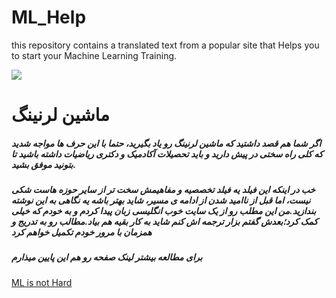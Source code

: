 # ML_Help
this repository contains a translated text from a popular site that Helps you to start your Machine Learning Training.


![](file:///https://www.nicepng.com/png/full/314-3142743_machine-learning-sticker-machine-learning-logo-png.png)
# ماشین لرنینگ
##### اگر شما هم قصد داشتید که ماشین لرنینگ رو یاد بگیرید، حتما با این حرف ها مواجه شدید که کلی راه سختی در پیش دارید و باید تحصیلات آکادمیک و دکتری ریاضیات داشته باشید تا بتونید موفق بشید.
##### خب در اینکه این فیلد یه فیلد تخصصیه و مفاهیمش سخت تر از سایر حوزه هاست شکی نیست، اما قبل از ناامید شدن از ادامه ی مسیر، شاید بهتر باشه یه نگاهی به این نوشته بندازید.من این مطلب رو از یک سایت خوب انگلیسی زبان پیدا کردم و به خودم که خیلی کمک کرد؛بعدش گفتم بزار ترجمه اش کنم شاید به کار بقیه هم بیاد.مطالب رو به تدریج و همزمان با مرور خودم تکمیل خواهم کرد 


##### برای مطالعه بیشتر لینک صفحه رو هم این پایین میذارم 
<a href="https://machinelearningmastery.com/youre-wrong-machine-learning-not-hard/" target="_blank">ML is not Hard</a>

